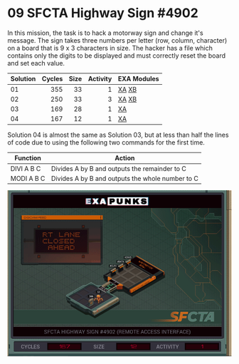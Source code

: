 # 09 SFCTA Highway Sign #4902

In this mission, the task is to hack a motorway sign and change it's message.  The sign takes three numbers per letter (row, column, character) on a board that is 9 x 3 characters in size. The hacker has a file which contains only the digits to be displayed and must correctly reset the board and set each value.

| Solution | Cycles | Size | Activity | EXA Modules|
|:---------|-------:|-----:|---------:|------------|
| 01       |    355 |   33 |        1 | [XA](01-XA.exa) [XB](01-XB.exa) |
| 02       |    250 |   33 |        3 | [XA](02-XA.exa) [XB](02-XB.exa) |
| 03       |    169 |   28 |        1 | [XA](03-XA.exa) |
| 04       |    167 |   12 |        1 | [XA](04-XA.exa) |

Solution 04 is almost the same as Solution 03, but at less than half the lines of code due to using the following two commands for the first time.

| Function | Action |
|----------|--------|
| DIVI A B C | Divides A by B and outputs the remainder to C |
| MODI A B C | Divides A by B and outputs the whole number to C |

![Solution 04](EXAPUNKS%20-%20SFCTA%20Highway%20Sign%20%234902.gif "Solution 04")